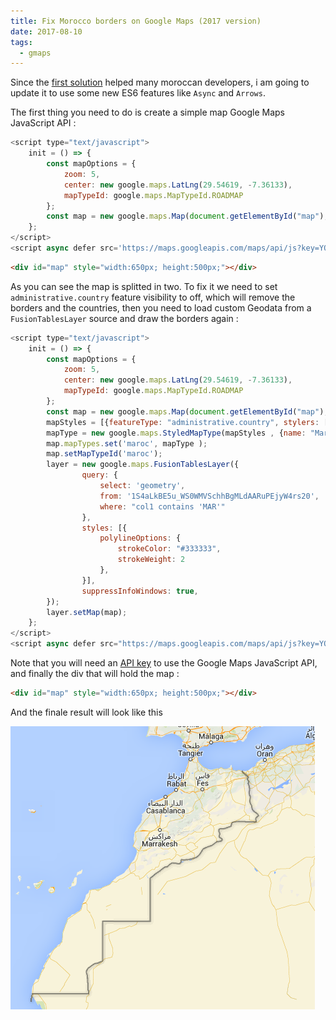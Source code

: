 ```yaml
---
title: Fix Morocco borders on Google Maps (2017 version)
date: 2017-08-10
tags:
  - gmaps
---
```

Since the [first solution][0] helped many moroccan developers, i am going to update it to use some new ES6 features like ```Async``` and ```Arrows```.

The first thing you need to do is create a simple map Google Maps JavaScript API :


```js
<script type="text/javascript">
    init = () => {
        const mapOptions = {
            zoom: 5,
            center: new google.maps.LatLng(29.54619, -7.36133),
            mapTypeId: google.maps.MapTypeId.ROADMAP
        };
        const map = new google.maps.Map(document.getElementById("map"), mapOptions);
    };
</script>
<script async defer src='https://maps.googleapis.com/maps/api/js?key=YOUR_API_KEY&callback=init'></script>
```

```html
<div id="map" style="width:650px; height:500px;"></div>
```

As you can see the map is splitted in two. To fix it we need to set ```administrative.country``` feature visibility to off, which will remove the borders and the countries, then you need to load custom Geodata from a ```FusionTablesLayer``` source and draw the borders again :

```js
<script type="text/javascript">
    init = () => {
        const mapOptions = {
            zoom: 5,
            center: new google.maps.LatLng(29.54619, -7.36133),
            mapTypeId: google.maps.MapTypeId.ROADMAP
        };
        const map = new google.maps.Map(document.getElementById("map"), mapOptions),
        mapStyles = [{featureType: "administrative.country", stylers: [{ visibility: "off" }]}],
        mapType = new google.maps.StyledMapType(mapStyles , {name: "Maroc"});
        map.mapTypes.set('maroc', mapType );
        map.setMapTypeId('maroc');
        layer = new google.maps.FusionTablesLayer({
                query: {
                    select: 'geometry',
                    from: '1S4aLkBE5u_WS0WMVSchhBgMLdAARuPEjyW4rs20',
                    where: "col1 contains 'MAR'"
                },
                styles: [{
                    polylineOptions: {
                        strokeColor: "#333333",
                        strokeWeight: 2
                    },
                }],
                suppressInfoWindows: true,
        });
        layer.setMap(map);
    };
</script>
<script async defer src="https://maps.googleapis.com/maps/api/js?key=YOUR_API_KEY&callback=init"></script>
```

Note that you will need an [API key][1] to use the Google Maps JavaScript API, and finally the div that will hold the map :

```html
<div id="map" style="width:650px; height:500px;"></div>
```

And the finale result will look like this

![Morocco Map](/assets/posts/morocco.png)

[0]: http://daker.me/2015/01/fix-morocco-borders-on-google-maps.html
[1]: https://developers.google.com/maps/documentation/javascript/get-api-key
